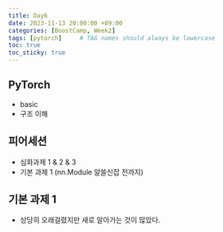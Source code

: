 ```yaml
---
title: Day6
date: 2023-11-13 20:00:00 +09:00
categories: [BoostCamp, Week2]
tags: [pytorch]     # TAG names should always be lowercase
toc: true
toc_sticky: true
---
```


## PyTorch
- basic
- 구조 이해

## 피어세션 
- 심화과제 1 & 2 & 3
- 기본 과제 1 (nn.Module 알쓸신잡 전까지)

## 기본 과제 1
- 상당히 오래걸렸지만 새로 알아가는 것이 많았다.
